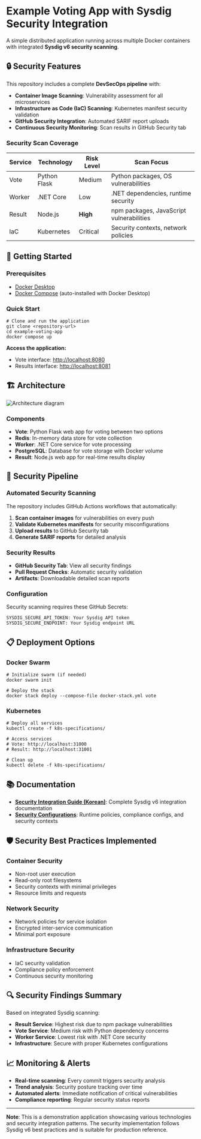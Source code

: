 # Example Voting App with Sysdig Security Integration

A simple distributed application running across multiple Docker containers with integrated **Sysdig v6 security scanning**.

## 🔒 Security Features

This repository includes a complete **DevSecOps pipeline** with:
- **Container Image Scanning**: Vulnerability assessment for all microservices
- **Infrastructure as Code (IaC) Scanning**: Kubernetes manifest security validation
- **GitHub Security Integration**: Automated SARIF report uploads
- **Continuous Security Monitoring**: Scan results in GitHub Security tab

### Security Scan Coverage
| Service | Technology | Risk Level | Scan Focus |
|---------|------------|------------|------------|
| Vote | Python Flask | Medium | Python packages, OS vulnerabilities |
| Worker | .NET Core | Low | .NET dependencies, runtime security |
| Result | Node.js | **High** | npm packages, JavaScript vulnerabilities |
| IaC | Kubernetes | Critical | Security contexts, network policies |

## 🚀 Getting Started

### Prerequisites
- [Docker Desktop](https://www.docker.com/products/docker-desktop)
- [Docker Compose](https://docs.docker.com/compose) (auto-installed with Docker Desktop)

### Quick Start
```shell
# Clone and run the application
git clone <repository-url>
cd example-voting-app
docker compose up
```

**Access the application:**
- Vote interface: [http://localhost:8080](http://localhost:8080)
- Results interface: [http://localhost:8081](http://localhost:8081)

## 🏗️ Architecture

![Architecture diagram](architecture.excalidraw.png)

### Components
- **Vote**: Python Flask web app for voting between two options
- **Redis**: In-memory data store for vote collection
- **Worker**: .NET Core service for vote processing
- **PostgreSQL**: Database for vote storage with Docker volume
- **Result**: Node.js web app for real-time results display

## 🔐 Security Pipeline

### Automated Security Scanning
The repository includes GitHub Actions workflows that automatically:

1. **Scan container images** for vulnerabilities on every push
2. **Validate Kubernetes manifests** for security misconfigurations
3. **Upload results** to GitHub Security tab
4. **Generate SARIF reports** for detailed analysis

### Security Results
- **GitHub Security Tab**: View all security findings
- **Pull Request Checks**: Automatic security validation
- **Artifacts**: Downloadable detailed scan reports

### Configuration
Security scanning requires these GitHub Secrets:
```
SYSDIG_SECURE_API_TOKEN: Your Sysdig API token
SYSDIG_SECURE_ENDPOINT: Your Sysdig endpoint URL
```

## 📋 Deployment Options

### Docker Swarm
```shell
# Initialize swarm (if needed)
docker swarm init

# Deploy the stack
docker stack deploy --compose-file docker-stack.yml vote
```

### Kubernetes
```shell
# Deploy all services
kubectl create -f k8s-specifications/

# Access services
# Vote: http://localhost:31000
# Result: http://localhost:31001

# Clean up
kubectl delete -f k8s-specifications/
```

## 📚 Documentation

- **[Security Integration Guide (Korean)](docs/sysdig-integration-guide-ko.md)**: Complete Sysdig v6 integration documentation
- **[Security Configurations](security/)**: Runtime policies, compliance configs, and security contexts

## 🛡️ Security Best Practices Implemented

### Container Security
- Non-root user execution
- Read-only root filesystems
- Security contexts with minimal privileges
- Resource limits and requests

### Network Security
- Network policies for service isolation
- Encrypted inter-service communication
- Minimal port exposure

### Infrastructure Security
- IaC security validation
- Compliance policy enforcement
- Continuous security monitoring

## 🔍 Security Findings Summary

Based on integrated Sysdig scanning:
- **Result Service**: Highest risk due to npm package vulnerabilities
- **Vote Service**: Medium risk with Python dependency concerns
- **Worker Service**: Lowest risk with .NET Core security
- **Infrastructure**: Secure with proper Kubernetes configurations

## 📈 Monitoring & Alerts

- **Real-time scanning**: Every commit triggers security analysis
- **Trend analysis**: Security posture tracking over time
- **Automated alerts**: Immediate notification of critical vulnerabilities
- **Compliance reporting**: Regular security status reports

---

**Note**: This is a demonstration application showcasing various technologies and security integration patterns. The security implementation follows Sysdig v6 best practices and is suitable for production reference.
